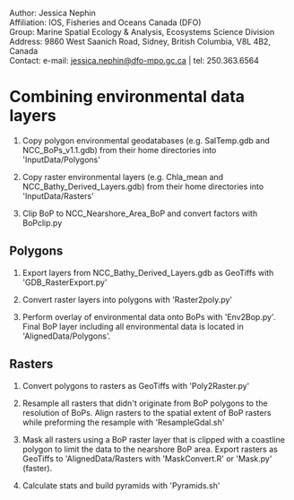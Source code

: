  Author:       Jessica Nephin  
 Affiliation:  IOS, Fisheries and Oceans Canada (DFO)  
 Group:        Marine Spatial Ecology & Analysis, Ecosystems Science Division  
 Address:      9860 West Saanich Road, Sidney, British Columbia, V8L 4B2, Canada  
 Contact:      e-mail: jessica.nephin@dfo-mpo.gc.ca | tel: 250.363.6564  


Combining environmental data layers
===========================

1) Copy polygon environmental geodatabases (e.g. SalTemp.gdb and NCC_BoPs_v1.1.gdb)
    from their home directories into 'InputData/Polygons'

2) Copy raster environmental layers (e.g. Chla_mean and NCC_Bathy_Derived_Layers.gdb)
    from their home directories into 'InputData/Rasters'

3) Clip BoP to NCC_Nearshore_Area_BoP and convert factors with BoPclip.py


Polygons
--------

1) Export layers from NCC_Bathy_Derived_Layers.gdb as GeoTiffs with 'GDB_RasterExport.py'

2) Convert raster layers into polygons with 'Raster2poly.py'

3) Perform overlay of environmental data onto BoPs with 'Env2Bop.py'. Final BoP layer
    including all environmental data is located in 'AlignedData/Polygons'.


Rasters
-------

1) Convert polygons to rasters as GeoTiffs with 'Poly2Raster.py'

2) Resample all rasters that didn't originate from BoP polygons to the resolution of BoPs.
    Align rasters to the spatial extent of BoP rasters while preforming the resample
    with 'ResampleGdal.sh'

3) Mask all rasters using a BoP raster layer that is clipped with a coastline polygon to limit
    the data to the nearshore BoP area. Export rasters as GeoTiffs to 'AlignedData/Rasters
    with 'MaskConvert.R' or 'Mask.py' (faster).

4) Calculate stats and build pyramids with 'Pyramids.sh'
